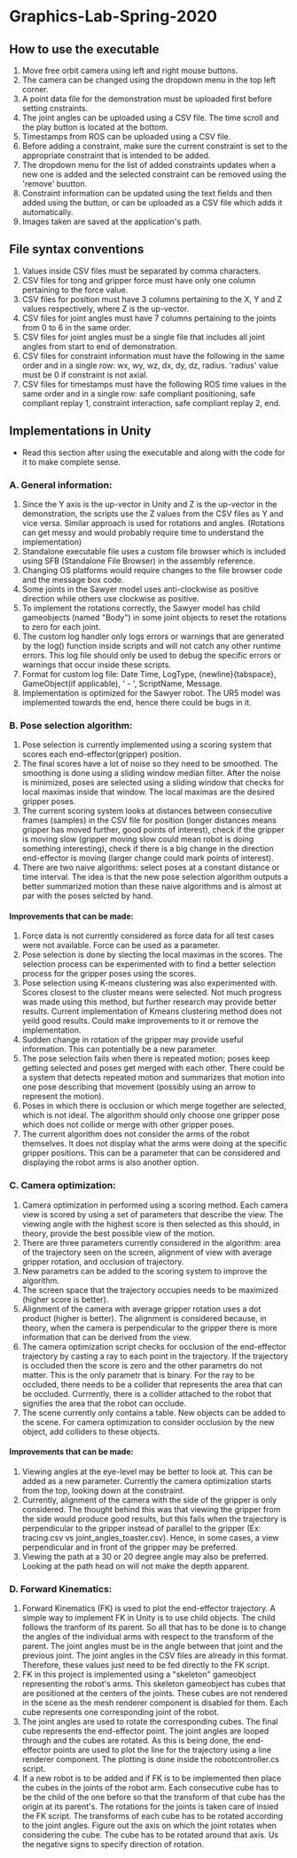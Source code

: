 # Graphics-Lab-Spring-2020

## How to use the executable
1. Move free orbit camera using left and right mouse buttons.
2. The camera can be changed using the dropdown menu in the top left corner.
3. A point data file for the demonstration must be uploaded first before setting cnstraints.
4. The joint angles can be uploaded using a CSV file. The time scroll and the play button is located at the bottom.
5. Timestamps from ROS can be uploaded using a CSV file.
6. Before adding a constraint, make sure the current constraint is set to the appropriate constraint that is intended to be added.
7. The dropdown menu for the list of added constraints updates when a new one is added and the selected constraint can be removed using the 'remove' buutton.
8. Constraint information can be updated using the text fields and then added using the button, or can be uploaded as a CSV file which adds it automatically.
9. Images taken are saved at the application's path.

## File syntax conventions
1. Values inside CSV files must be separated by comma characters.
2. CSV files for tong and gripper force must have only one column pertaining to the force value.
3. CSV files for position must have 3 columns pertaining to the X, Y and Z values respectively, where Z is the up-vector.
4. CSV files for joint angles must have 7 columns pertaining to the joints from 0 to 6 in the same order.
5. CSV files for joint angles must be a single file that includes all joint angles from start to end of demonstration.
6. CSV files for constraint information must have the following in the same order and in a single row: wx, wy, wz, dx, dy, dz, radius. 'radius' value must be 0 if constraint is not axial.
7. CSV files for timestamps must have the following ROS time values in the same order and in a single row: safe compliant positioning, safe compliant replay 1, constraint interaction, safe compliant replay 2, end.

## Implementations in Unity
* Read this section after using the executable and along with the code for it to make complete sense.
### A. General information:
1. Since the Y axis is the up-vector in Unity and Z is the up-vector in the demonstration, the scripts use the Z values from the CSV files as Y and vice versa. Similar approach is used for rotations and angles. (Rotations can get messy and would probably require time to understand the implementation)
2. Standalone executable file uses a custom file browser which is included using SFB (Standalone File Browser) in the assembly reference.
3. Changing OS platforms would require changes to the file browser code and the message box code.
4. Some joints in the Sawyer model uses anti-clockwise as positive direction while others use clockwise as positive.
5. To implement the rotations correctly, the Sawyer model has child gameobjects (named "Body") in some joint objects to reset the rotations to zero for each joint.
6. The custom log handler only logs errors or warnings that are generated by the log() function inside scripts and will not catch any other runtime errors. This log file should only be used to debug the specific errors or warnings that occur inside these scripts.
7. Format for custom log file: Date Time, LogType, {newline}{tabspace}, GameObject(if applicable), ' - ', ScriptName, Message.
8. Implementation is optimized for the Sawyer robot. The UR5 model was implemented towards the end, hence there could be bugs in it.

### B. Pose selection algorithm:
1. Pose selection is currently implemented using a scoring system that scores each end-effector(gripper) position.
2. The final scores have a lot of noise so they need to be smoothed. The smoothing is done using a sliding window median filter. After the noise is minimized, poses are selected using a sliding window that checks for local maximas inside that window. The local maximas are the desired gripper poses.
3. The current scoring system looks at distances between consecutive frames (samples) in the CSV file for position (longer distances means gripper has moved further, good points of interest), check if the gripper is moving slow (gripper moving slow could mean robot is doing something interesting), check if there is a big change in the direction end-effector is moving (larger change could mark points of interest).
4. There are two naive algorithms: select poses at a constant distance or time interval. The idea is that the new pose selection algorithm outputs a better summarized motion than these naive algorithms and is almost at par with the poses selcted by hand.
#### Improvements that can be made:
1. Force data is not currently considered as force data for all test cases were not available. Force can be used as a parameter.
2. Pose selection is done by slecting the local maximas in the scores. The selection process can be experimented with to find a better selection process for the gripper poses using the scores.
3. Pose selection using K-means clustering was also experimented with. Scores closest to the cluster means were selected. Not much progress was made using this method, but further research may provide better results. Current implementation of Kmeans clustering method does not yeild good results. Could make improvements to it or remove the implementation.
4. Sudden change in rotation of the gripper may provide useful information. This can potentially be a new parameter.
5. The pose selection fails when there is repeated motion; poses keep getting selected and poses get merged with each other. There could be a system that detects repeated motion and summarizes that motion into one pose describing that movement (possibly using an arrow to represent the motion).
6. Poses in which there is occlusion or which merge together are selected, which is not ideal. The algorithm should only choose one gripper pose which does not collide or merge with other gripper poses.
7. The current algorithm does not consider the arms of the robot themselves. It does not display what the arms were doing at the specific gripper positions. This can be a parameter that can be considered and displaying the robot arms is also another option.

### C. Camera optimization:
1. Camera optimization in performed using a scoring method. Each camera view is scored by using a set of parameters that describe the view. The viewing angle with the highest score is then selected as this should, in theory, provide the best possible view of the motion.
2. There are three parameters currently considered in the algorithm: area of the trajectory seen on the screen, alignment of view with average gripper rotation, and occlusion of trajectory.
3. New parametrs can be added to the scoring system to improve the algorithm.
4. The screen space that the trajectory occupies needs to be maximized (higher score is better).
5. Alignment of the camera with average gripper rotation uses a dot product (higher is better). The alignment is considered because, in theory, when the camera is perpendicular to the gripper there is more information that can be derived from the view.
6. The camera optimization script checks for occlusion of the end-effector trajectory by casting a ray to each point in the trajectory. If the trajectory is occluded then the score is zero and the other parametrs do not matter. This is the only parametr that is binary. For the ray to be occluded, there needs to be a collider that represents the area that can be occluded. Currrently, there is a collider attached to the robot that signifies the area that the robot can occlude.
7. The scene currently only contains a table. New objects can be added to the scene. For camera optimization to consider occlusion by the new object, add colliders to these objects.
#### Improvements that can be made:
1. Viewing angles at the eye-level may be better to look at. This can be added as a new parameter. Currently the camera optimization starts from the top, looking down at the constraint. 
2. Currently, alignment of the camera with the side of the gripper is only considered. The thought behind this was that viewing the gripper from the side would produce good results, but this fails when the trajectory is perpendicular to the gripper instead of parallel to the gripper (Ex: tracing.csv vs joint_angles_toaster.csv). Hence, in some cases, a view perpendicular and in front of the gripper may be preferred.
3. Viewing the path at a 30 or 20 degree angle may also be preferred. Looking at the path head on will not make the depth apparent.

### D. Forward Kinematics:
1. Forward Kinematics (FK) is used to plot the end-effector trajectory. A simple way to implement FK in Unity is to use child objects. The child follows the tranform of its parent. So all that has to be done is to change the angles of the individual arms with respect to the transform of the parent. The joint angles must be in the angle between that joint and the previous joint. The joint angles in the CSV files are already in this format. Therefore, these values just need to be fed directly to the FK script.
2. FK in this project is implemented using a "skeleton" gameobject representing the robot's arms. This skeleton gameobject has cubes that are positioned at the centers of the joints. These cubes are not rendered in the scene as the mesh renderer component is disabled for them. Each cube represents one corresponding joint of the robot.
3. The joint angles are used to rotate the corresponding cubes. The final cube represents the end-effector point. The joint angles are looped through and the cubes are rotated. As this is being done, the end-effector points are used to plot the line for the trajectory using a line renderer component. The plotting is done inside the robotcontroller.cs script.
4. If a new robot is to be added and if FK is to be implemented then place the cubes in the joints of the robot arm. Each consecutive cube has to be the child of the one before so that the transform of that cube has the origin at its parent's. The rotations for the joints is taken care of insied the FK script. The transforms of each cube has to be rotated according to the joint angles. Figure out the axis on which the joint rotates when considering the cube. The cube has to be rotated around that axis. Us the negative signs to specify direction of rotation.